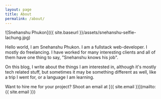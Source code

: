 ```yaml
---
layout: page
title: About
permalink: /about/
---
```

![Snehanshu Phukon]({{ site.baseurl }}/assets/snehanshu-selfie-lachung.jpg)

Hello world, I am Snehanshu Phukon. I am a fullstack web-developer.
I mostly do freelancing. I have worked for many interesting clients and all
of them have one thing to say, "Snehanshu knows his job".

On this blog, I write about the things I am interested in, although it's mostly
tech related stuff, but sometimes it may be something different as well, like a trip
I went for, or a language I am learning.

Want to hire me for your project? Shoot an email at [{{ site.email }}](mailto:{{ site.email }})
